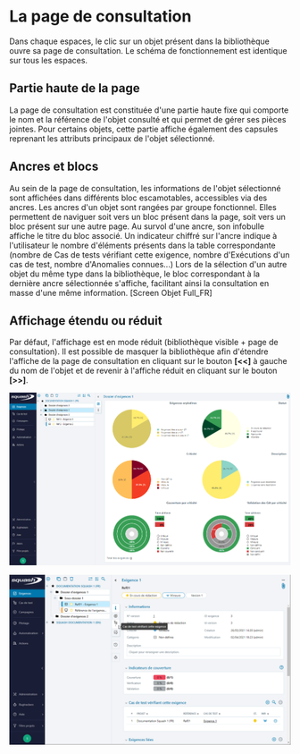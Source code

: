 # La page de consultation

Dans chaque espaces, le clic sur un objet présent dans la bibliothèque ouvre sa page de consultation. Le schéma de fonctionnement est identique sur tous les espaces.

## Partie haute de la page

La page de consultation est constituée d'une partie haute fixe qui comporte le nom et la référence de l'objet consulté et qui permet de gérer ses pièces jointes.
Pour certains objets, cette partie affiche également des capsules reprenant les attributs principaux de l'objet sélectionné.

## Ancres et blocs

Au sein de la page de consultation, les informations de l'objet sélectionné sont affichées dans différents bloc escamotables, accessibles via des ancres.
Les ancres d'un objet sont rangées par groupe fonctionnel. Elles permettent de naviguer soit vers un bloc présent dans la page, soit vers un bloc présent sur une autre page.
Au survol d'une ancre, son infobulle affiche le titre du bloc associé. 
Un indicateur chiffré sur l'ancre indique à l'utilisateur le nombre d'éléments présents dans la table correspondante (nombre de Cas de tests vérifiant cette exigence, nombre d'Exécutions d'un cas de test, nombre d'Anomalies connues...)
Lors de la sélection d'un autre objet du même type dans la bibliothèque, le bloc correspondant à la dernière ancre sélectionnée s'affiche, facilitant ainsi la consultation en masse d'une même information.
 [Screen Objet Full_FR]

## Affichage étendu ou réduit

Par défaut, l'affichage est en mode réduit (bibliothèque visible + page de consultation). Il est possible de masquer la bibliothèque afin d'étendre l'affiche de la page de consultation en cliquant sur le bouton **[<<]** à gauche du nom de l'objet et de revenir à l'affiche réduit en cliquant sur le bouton **[>>]**.

![consultation-dossier-fr](resources/consultation-dossier-fr.png)

![consultation-exig-fr](resources/consultation-exig-fr.png)


<!--stackedit_data:
eyJoaXN0b3J5IjpbMTcwNDYyNzEzNSw5NTk3MDY5MjFdfQ==
-->